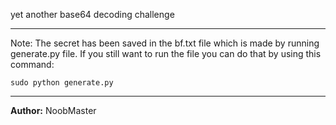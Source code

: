 yet another base64 decoding challenge

---
Note: The secret has been saved in the bf.txt file which is made by running generate.py file. If you still want to run the file you can do that by using this command:
```
sudo python generate.py
```

---
**Author:** NoobMaster